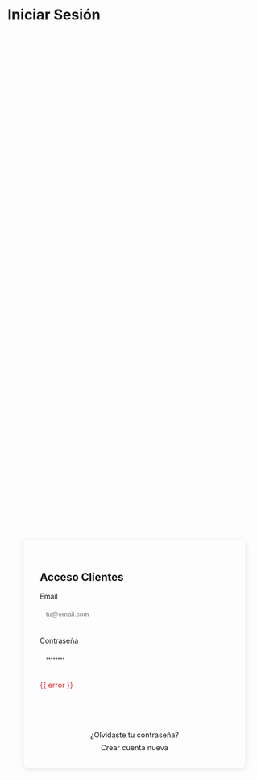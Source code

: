 # Iniciar Sesión

<script setup>
import { ref } from 'vue'

const email = ref('')
const password = ref('')
const error = ref('')

const handleSubmit = () => {
  // Aquí se implementará la lógica de autenticación
  error.value = ''
  if (!email.value || !password.value) {
    error.value = 'Por favor complete todos los campos'
    return
  }
  // Simulación de envío
  console.log('Iniciando sesión...')
}
</script>

<div class="login-container">
  <div class="login-form">
    <h2>Acceso Clientes</h2>
    <form @submit.prevent="handleSubmit">
      <div class="form-group">
        <label for="email">Email</label>
        <input 
          type="email" 
          id="email"
          v-model="email"
          placeholder="tu@email.com"
          required
        >
      </div>
      <div class="form-group">
        <label for="password">Contraseña</label>
        <input 
          type="password" 
          id="password"
          v-model="password"
          placeholder="••••••••"
          required
        >
      </div>
      <p v-if="error" class="error-message">{{ error }}</p>
      <button type="submit" class="login-button">
        Iniciar Sesión
      </button>
    </form>
    <div class="login-footer">
      <a href="/recuperar-password">¿Olvidaste tu contraseña?</a>
      <a href="/registro">Crear cuenta nueva</a>
    </div>
  </div>
</div>

<style>
.login-container {
  display: flex;
  justify-content: center;
  align-items: center;
  min-height: 60vh;
  padding: 2rem;
}

.login-form {
  background: var(--vp-c-bg-soft);
  padding: 2rem;
  border-radius: 8px;
  box-shadow: 0 2px 12px rgba(0,0,0,0.1);
  width: 100%;
  max-width: 400px;
}

.form-group {
  margin-bottom: 1.5rem;
}

.form-group label {
  display: block;
  margin-bottom: 0.5rem;
  color: var(--vp-c-text-1);
}

.form-group input {
  width: 100%;
  padding: 0.75rem;
  border: 1px solid var(--vp-c-divider);
  border-radius: 4px;
  background: var(--vp-c-bg);
  color: var(--vp-c-text-1);
}

.login-button {
  width: 100%;
  padding: 0.75rem;
  background: var(--vp-c-brand);
  color: white;
  border: none;
  border-radius: 4px;
  cursor: pointer;
  font-size: 1rem;
  transition: background-color 0.3s ease;
}

.login-button:hover {
  background: var(--vp-c-brand-dark);
}

.error-message {
  color: #dc2626;
  margin-bottom: 1rem;
  font-size: 0.9rem;
}

.login-footer {
  margin-top: 1.5rem;
  text-align: center;
  display: flex;
  flex-direction: column;
  gap: 0.5rem;
}

.login-footer a {
  color: var(--vp-c-brand);
  text-decoration: none;
  font-size: 0.9rem;
}

.login-footer a:hover {
  text-decoration: underline;
}
</style>